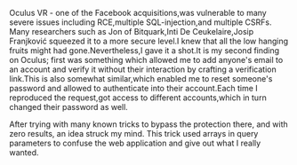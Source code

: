 



Oculus VR - one of the Facebook acquisitions,was vulnerable to many severe issues including RCE,multiple SQL-injection,and multiple CSRFs.
Many researchers such as Jon of Bitquark,Inti De Ceukelaire,Josip Franjković squeezed it to a more secure level.I knew that all the low hanging fruits might had gone.Nevertheless,I gave it a shot.It is my second finding on Oculus; first was something which allowed me to add anyone's email to an account and verify it without their interaction by crafting a verification link.This is also somewhat similar,which enabled me to reset someone's password and allowed to authenticate into their account.Each time I reproduced the request,got access to different accounts,which in turn changed their password as well.

After trying with many known tricks to bypass the protection there, and with zero results, an idea struck my mind. This trick used arrays in query parameters to confuse the web application and give out what I really wanted.
